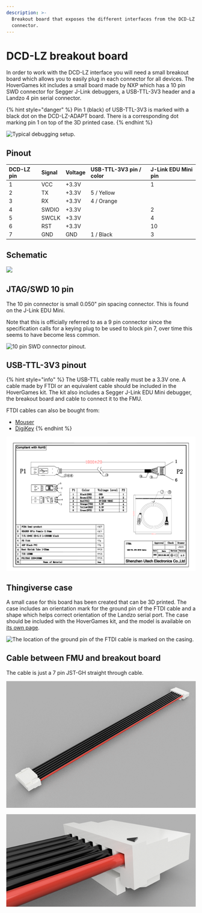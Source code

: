 ```yaml
---
description: >-
  Breakout board that exposes the different interfaces from the DCD-LZ
  connector.
---
```


# DCD-LZ breakout board

In order to work with the DCD-LZ interface you will need a small breakout board which allows you to easily plug in each connector for all devices. The HoverGames kit includes a small board made by NXP which has a 10 pin SWD connector for Segger J-Link debuggers, a USB-TTL-3V3 header and a Landzo 4 pin serial connector.

{% hint style="danger" %}
Pin 1 \(black\) of USB-TTL-3V3 is marked with a black dot on the DCD-LZ-ADAPT board. There is a corresponding dot marking pin 1 on top of the 3D printed case.
{% endhint %}

![Typical debugging setup.](https://blobscdn.gitbook.com/v0/b/gitbook-28427.appspot.com/o/assets%2F-L9GLtb-Tz_XaKbQu-Al%2F-L9GM-f4DclNfBpkkgrx%2F-L9GM7GAEPJoh7eLqkc4%2FIMG_20180304_151908.png?generation=1522857193564152&alt=media)

## Pinout

| DCD-LZ pin | Signal | Voltage | USB-TTL-3V3 pin / color | J-Link EDU Mini pin |
| :--- | :--- | :--- | :--- | :--- |
| 1 | VCC | +3.3V |  | 1 |
| 2 | TX | +3.3V | 5 / Yellow |  |
| 3 | RX | +3.3V | 4 / Orange |  |
| 4 | SWDIO | +3.3V |  | 2 |
| 5 | SWCLK | +3.3V |  | 4 |
| 6 | RST | +3.3V |  | 10 |
| 7 | GND | GND | 1 / Black | 3 |

## Schematic

![](../../../.gitbook/assets/afbeelding%20%2816%29.png)

## JTAG/SWD 10 pin <a id="jtag-swd-10-pin"></a>

The 10 pin connector is small 0.050" pin spacing connector. This is found on the J-Link EDU Mini.

Note that this is officially referred to as a 9 pin connector since the specification calls for a keying plug to be used to block pin 7, over time this seems to have become less common.

![10 pin SWD connector pinout.](https://blobscdn.gitbook.com/v0/b/gitbook-28427.appspot.com/o/assets%2F-L9GLtb-Tz_XaKbQu-Al%2F-L9GM-f4DclNfBpkkgrx%2F-L9GMBEOORUlGQBrASjn%2FJTAG-SWD-mini10.png?generation=1522857203295351&alt=media)

## USB-TTL-3V3 pinout

{% hint style="info" %}
The USB-TTL cable really must be a 3.3V one. A cable made by FTDI or an equivalent cable should be included in the HoverGames kit. The kit also includes a Segger J-Link EDU Mini debugger, the breakout board and cable to connect it to the FMU.  
  
FTDI cables can also be bought from:

* [Mouser](https://www.mouser.com/productdetail/ftdi/ttl-234x-3v3?qs=sGAEpiMZZMve4%2FbfQkoj%2bFhARuukVcFaKCv8i%2bT7B8g%3D)​
* ​[DigiKey](https://www.digikey.com/products/en/cable-assemblies/smart-cables/468?k=FTDI+3v3&k=&pkeyword=FTDI+3v3&pv167=804&FV=ffe001d4&mnonly=0&ColumnSort=0&page=1&quantity=0&ptm=0&fid=0&pageSize=25)
{% endhint %}

![](../../../.gitbook/assets/Utech-Drawing-USB-TTL-FTDI-CABLE3.3V-1.8Meter.png)

## Thingiverse case

A small case for this board has been created that can be 3D printed. The case includes an orientation mark for the ground pin of the FTDI cable and a shape which helps correct orientation of the Landzo serial port. The case should be included with the HoverGames kit, and the model is available on [its own page](../../../userguide/replacement-parts-alternatives-and-upgrades/3d-printable-parts.md#debugger-adapter-board-case).

![The location of the ground pin of the FTDI cable is marked on the casing.](https://blobscdn.gitbook.com/v0/b/gitbook-28427.appspot.com/o/assets%2F-L9GLtb-Tz_XaKbQu-Al%2F-L9GM-f4DclNfBpkkgrx%2F-L9GM7G26YBESJGbSKV0%2FIMG_20180304_124705.png?generation=1522857193565406&alt=media)

## Cable between FMU and breakout board

The cable is just a 7 pin JST-GH straight through cable.

![](../../../.gitbook/assets/DCD-LZ-7pin-JSTGH-render.png)

![](../../../.gitbook/assets/CAB-NXPhlite-DCD-LZ%20v2.png)

## 


